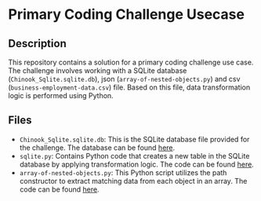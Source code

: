 # Primary Coding Challenge Usecase

## Description

This repository contains a solution for a primary coding challenge use case. The challenge involves working with a SQLite database (`Chinook_Sqlite.sqlite.db`), json (`array-of-nested-objects.py`) and csv (`business-employment-data.csv`) file. Based on this file, data transformation logic is performed using Python.

## Files

- `Chinook_Sqlite.sqlite.db`: This is the SQLite database file provided for the challenge. The database can be found [here](https://github.com/sakthi-reema/Primary-Coding-Challenge-Usecase/blob/main/Chinook_Sqlite.sqlite.db).
- `sqlite.py`: Contains Python code that creates a new table in the SQLite database by applying transformation logic. The code can be found [here](https://github.com/sakthi-reema/Primary-Coding-Challenge-Usecase/blob/main/sqlite.py).
- `array-of-nested-objects.py`: This Python script utilizes the path constructor to extract matching data from each object in an array. The code can be found [here](https://github.com/sakthi-reema/Primary-Coding-Challenge-Usecase/blob/main/array-of-nested-objects.py).
